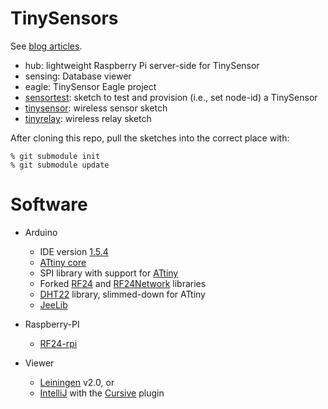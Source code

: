 TinySensors
===========
See [blog articles](http://programmablehardware.blogspot.ie/search/label/tinysensor).

* hub: lightweight Raspberry Pi server-side for TinySensor
* sensing: Database viewer
* eagle: TinySensor Eagle project
* [sensortest](https://gist.github.com/jscrane/8434935): 
sketch to test and provision (i.e., set node-id) a TinySensor
* [tinysensor](https://gist.github.com/jscrane/8434851): 
wireless sensor sketch
* [tinyrelay](https://gist.github.com/jscrane/9113801): wireless relay sketch

After cloning this repo, pull the sketches into the correct place with:
````	
% git submodule init
% git submodule update
````

Software
========
* Arduino
  - IDE version [1.5.4](http://arduino.cc/en/Main/Software)
  - [ATtiny core](https://github.com/jscrane/attiny)
  - SPI library with support for [ATtiny](https://github.com/jscrane/SPI)
  - Forked [RF24](https://github.com/jscrane/RF24) and 
[RF24Network](https://github.com/jscrane/RF24Network) libraries
  - [DHT22](https://github.com/jscrane/DHT22) library, slimmed-down for ATtiny
  - [JeeLib](https://github.com/jcw/jeelib)

* Raspberry-PI
  - [RF24-rpi](https://github.com/jscrane/RF24-rpi)

* Viewer
  - [Leiningen](http://leiningen.org) v2.0, or
  - [IntelliJ](http://www.jetbrains.com/idea) with the
[Cursive](https://cursiveclojure.com) plugin
